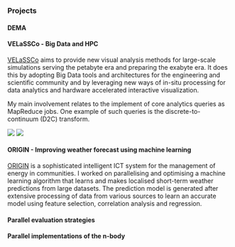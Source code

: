 ### Projects

#### DEMA

#### VELaSSCo - Big Data and HPC

[VELaSSCo](http://velassco.atosresearch.eu/) aims to provide new visual analysis methods for large-scale simulations serving the petabyte era and preparing the exabyte era. It does this by adopting Big Data tools and architectures for the engineering and scientific community and by leveraging new ways of in-situ processing for data analytics and hardware accelerated interactive visualization. 

My main involvement relates to the implement of core analytics queries as MapReduce jobs. One example of such queries is the discrete-to-continuum (D2C) transform.

<img class="thumb lightbox-photo" data-caption="Fluidised Bed d2c" src="img/velassco/fb-d2c.jpg" />
<img class="thumb lightbox-photo" data-caption="Spatial and temporal averaging" src="img/velassco/d2c.jpg" />

#### ORIGIN - Improving weather forecast using machine learning

[ORIGIN](http://www.origin-energy.eu) is a sophisticated intelligent ICT system for the management of energy in communities. I worked on parallelising and optimising a machine learning algorithm that learns and makes localised short-term weather predictions from large datasets. The prediction model is generated after extensive processing of data from various sources to learn an accurate model using feature selection, correlation analysis and regression.


#### Parallel evaluation strategies


#### Parallel implementations of the n-body 
